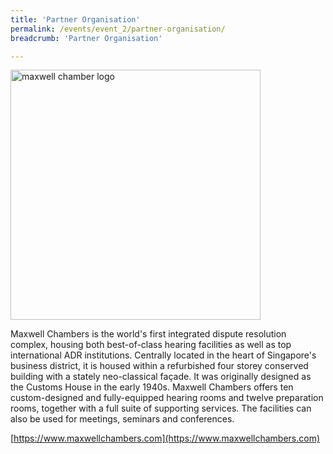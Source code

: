 ```yaml
---
title: 'Partner Organisation'
permalink: /events/event_2/partner-organisation/
breadcrumb: 'Partner Organisation'

---
```




<img src="/images/events/maxwell_chambers.png" alt="maxwell chamber logo" style="width:400px">

Maxwell Chambers is the world's first integrated dispute resolution complex, housing both best-of-class hearing facilities as well as top international ADR institutions. Centrally located in the heart of Singapore's business district, it is housed within a refurbished four storey conserved building with a stately neo-classical façade. It was originally designed as the Customs House in the early 1940s. Maxwell Chambers offers ten custom-designed and fully-equipped hearing rooms and twelve preparation rooms, together with a full suite of supporting services. The facilities can also be used for meetings, seminars and conferences.

[https://www.maxwellchambers.com](https://www.maxwellchambers.com)
